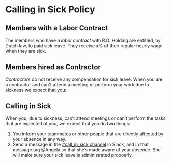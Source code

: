 # Calling in Sick Policy 

## Members with a Labor Contract 
The members who have a _labor contract_ with R.D. Holding are entitled, by Dutch law, to paid sick leave. They receive **x**% of 
their regular hourly wage when they are sick. 

## Members hired as Contractor 
_Contractors_  do not receive any compensation for sick leave. 
When you are a contractor and can't attend a meeting or perform your work due to sickness we expect that you:

## Calling in Sick 
When you, due to sickness, can’t attend meetings or can’t perform the tasks that are expected of you, we expect that you do two things:  
1. You inform your teammates or other people that are directly affected by your absence in any way.  
2. Send a message in the [#call_in_sick channel](https://dekai.slack.com/messages/CHQ24TLDQ/) in Slack, and in that message tag @Angela so 
that she’s made aware of your absence. She will make sure your sick leave is administrated propoerly. 

